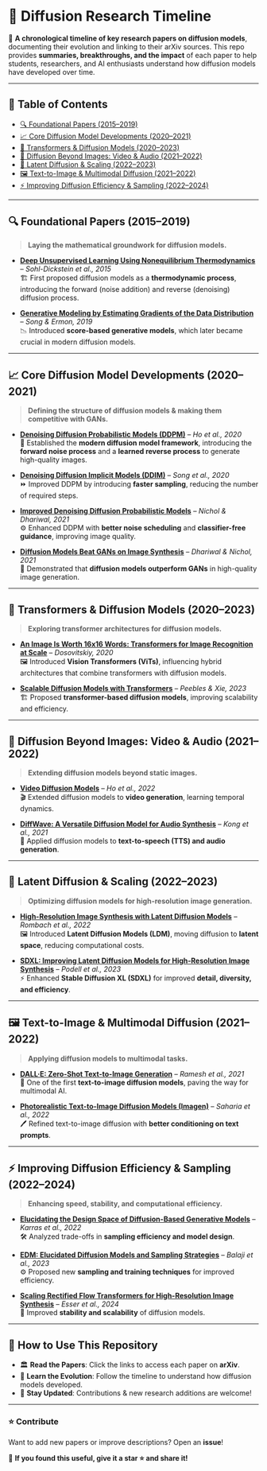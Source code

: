 # 📜 Diffusion Research Timeline  

🚀 **A chronological timeline of key research papers on diffusion models**, documenting their evolution and linking to their arXiv sources. This repo provides **summaries, breakthroughs, and the impact** of each paper to help students, researchers, and AI enthusiasts understand how diffusion models have developed over time.  

---

## 📌 **Table of Contents**
- [🔍 Foundational Papers (2015–2019)](#-foundational-papers-2015-2019)
- [📈 Core Diffusion Model Developments (2020–2021)](#-core-diffusion-model-developments-2020-2021)
- [🤖 Transformers & Diffusion Models (2020–2023)](#-transformers--diffusion-models-2020-2023)
- [🎥 Diffusion Beyond Images: Video & Audio (2021–2022)](#-diffusion-beyond-images-video--audio-2021-2022)
- [🌌 Latent Diffusion & Scaling (2022–2023)](#-latent-diffusion--scaling-2022-2023)
- [🖼️ Text-to-Image & Multimodal Diffusion (2021–2022)](#-text-to-image--multimodal-diffusion-2021-2022)
- [⚡ Improving Diffusion Efficiency & Sampling (2022–2024)](#-improving-diffusion-efficiency--sampling-2022-2024)

---

## 🔍 **Foundational Papers (2015–2019)**  
> **Laying the mathematical groundwork for diffusion models.**  

- **[Deep Unsupervised Learning Using Nonequilibrium Thermodynamics](#)** – *Sohl-Dickstein et al., 2015*  
  🏗️ First proposed diffusion models as a **thermodynamic process**, introducing the forward (noise addition) and reverse (denoising) diffusion process.  

- **[Generative Modeling by Estimating Gradients of the Data Distribution](#)** – *Song & Ermon, 2019*  
  📉 Introduced **score-based generative models**, which later became crucial in modern diffusion models.

---

## 📈 **Core Diffusion Model Developments (2020–2021)**  
> **Defining the structure of diffusion models & making them competitive with GANs.**  

- **[Denoising Diffusion Probabilistic Models (DDPM)](#)** – *Ho et al., 2020*  
  🔄 Established the **modern diffusion model framework**, introducing the **forward noise process** and a **learned reverse process** to generate high-quality images.  

- **[Denoising Diffusion Implicit Models (DDIM)](#)** – *Song et al., 2020*  
  ⏩ Improved DDPM by introducing **faster sampling**, reducing the number of required steps.  

- **[Improved Denoising Diffusion Probabilistic Models](#)** – *Nichol & Dhariwal, 2021*  
  ⚙️ Enhanced DDPM with **better noise scheduling** and **classifier-free guidance**, improving image quality.  

- **[Diffusion Models Beat GANs on Image Synthesis](#)** – *Dhariwal & Nichol, 2021*  
  🎯 Demonstrated that **diffusion models outperform GANs** in high-quality image generation.  

---

## 🤖 **Transformers & Diffusion Models (2020–2023)**  
> **Exploring transformer architectures for diffusion models.**  

- **[An Image Is Worth 16x16 Words: Transformers for Image Recognition at Scale](#)** – *Dosovitskiy, 2020*  
  🖼️ Introduced **Vision Transformers (ViTs)**, influencing hybrid architectures that combine transformers with diffusion models.  

- **[Scalable Diffusion Models with Transformers](#)** – *Peebles & Xie, 2023*  
  🏗️ Proposed **transformer-based diffusion models**, improving scalability and efficiency.  

---

## 🎥 **Diffusion Beyond Images: Video & Audio (2021–2022)**  
> **Extending diffusion models beyond static images.**  

- **[Video Diffusion Models](#)** – *Ho et al., 2022*  
  🎬 Extended diffusion models to **video generation**, learning temporal dynamics.  

- **[DiffWave: A Versatile Diffusion Model for Audio Synthesis](#)** – *Kong et al., 2021*  
  🎵 Applied diffusion models to **text-to-speech (TTS) and audio generation**.  

---

## 🌌 **Latent Diffusion & Scaling (2022–2023)**  
> **Optimizing diffusion models for high-resolution image generation.**  

- **[High-Resolution Image Synthesis with Latent Diffusion Models](#)** – *Rombach et al., 2022*  
  🖼️ Introduced **Latent Diffusion Models (LDM)**, moving diffusion to **latent space**, reducing computational costs.  

- **[SDXL: Improving Latent Diffusion Models for High-Resolution Image Synthesis](#)** – *Podell et al., 2023*  
  ⚡ Enhanced **Stable Diffusion XL (SDXL)** for improved **detail, diversity, and efficiency**.  

---

## 🖼️ **Text-to-Image & Multimodal Diffusion (2021–2022)**  
> **Applying diffusion models to multimodal tasks.**  

- **[DALL·E: Zero-Shot Text-to-Image Generation](#)** – *Ramesh et al., 2021*  
  🎨 One of the first **text-to-image diffusion models**, paving the way for multimodal AI.  

- **[Photorealistic Text-to-Image Diffusion Models (Imagen)](#)** – *Saharia et al., 2022*  
  🖊️ Refined text-to-image diffusion with **better conditioning on text prompts**.  

---

## ⚡ **Improving Diffusion Efficiency & Sampling (2022–2024)**  
> **Enhancing speed, stability, and computational efficiency.**  

- **[Elucidating the Design Space of Diffusion-Based Generative Models](#)** – *Karras et al., 2022*  
  🛠️ Analyzed trade-offs in **sampling efficiency and model design**.  

- **[EDM: Elucidated Diffusion Models and Sampling Strategies](#)** – *Balaji et al., 2023*  
  ⚙️ Proposed new **sampling and training techniques** for improved efficiency.  

- **[Scaling Rectified Flow Transformers for High-Resolution Image Synthesis](#)** – *Esser et al., 2024*  
  🚀 Improved **stability and scalability** of diffusion models.  

---

## 📌 **How to Use This Repository**  
- 🏛️ **Read the Papers**: Click the links to access each paper on **arXiv**.  
- 📖 **Learn the Evolution**: Follow the timeline to understand how diffusion models developed.  
- 🔬 **Stay Updated**: Contributions & new research additions are welcome!  

---

### ⭐ **Contribute**
Want to add new papers or improve descriptions? Open an **issue**!  

📢 **If you found this useful, give it a star ⭐ and share it!**  
